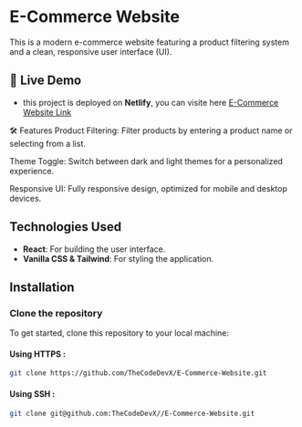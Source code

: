 # E-Commerce Website

This is a modern e-commerce website featuring a product filtering system and a clean, responsive user interface (UI).

## 🚀 Live Demo
- this project is deployed on **Netlify**, you can visite here [E-Commerce Website Link](https://e-commercewebsiteby0mar.netlify.app)

🛠 Features
Product Filtering: Filter products by entering a product name or selecting from a list.

Theme Toggle: Switch between dark and light themes for a personalized experience.

Responsive UI: Fully responsive design, optimized for mobile and desktop devices.
 

## Technologies Used
- **React**: For building the user interface.
- **Vanilla CSS & Tailwind**: For styling the application.

## Installation

### Clone the repository
To get started, clone this repository to your local machine:
#### Using HTTPS :
```bash
git clone https://github.com/TheCodeDevX/E-Commerce-Website.git
```

#### Using SSH :
```bash
git clone git@github.com:TheCodeDevX//E-Commerce-Website.git
```
